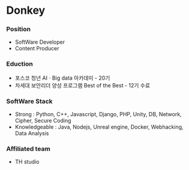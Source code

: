 # Donkey

### Position
- SoftWare Developer
- Content Producer 
  

### Eduction 
- 포스코 청년 AIㆍBig data 아카데미 - 20기
- 차세대 보안리더 양성 프로그램 Best of the Best - 12기 수료


### SoftWare Stack 
- Strong : Python, C++, Javascript, Django, PHP, Unity, DB, Network, Cipher, Secure Coding 
- Knowledgeable : Java, Nodejs, Unreal engine, Docker, Webhacking, Data Analysis
  

### Affiliated team 
- TH studio

  
